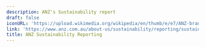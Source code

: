 ```yaml
---
description: ANZ's Sustainability report
draft: false
iconURL: 'https://upload.wikimedia.org/wikipedia/en/thumb/e/e7/ANZ-brand.svg/1920px-ANZ-brand.svg.png'
link: 'https://www.anz.com.au/about-us/sustainability/reporting/sustainability-reporting/'
title: ANZ Sustainability Reporting
---
```

